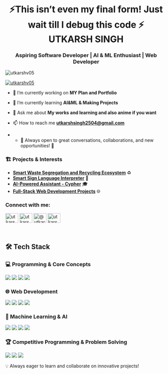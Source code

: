 <!---
Utkarshv05/Utkarshv05 is a ✨ special ✨ repository because its `README.md` (this file) appears on your GitHub profile.
You can click the Preview link to take a look at your changes.
--->
<h1 align="center">⚡This isn’t even my final form! Just wait till I debug this code ⚡ UTKARSH SINGH </h1>
<h3 align="center">Aspiring Software Developer | AI & ML Enthusiast | Web Developer</h3>

<p align="left"> <img src="https://komarev.com/ghpvc/?username=utkarshv05&label=Profile%20views&color=0e75b6&style=flat" alt="utkarshv05" /> </p>

<p align="left"> <a href="https://github.com/ryo-ma/github-profile-trophy"><img src="https://github-profile-trophy.vercel.app/?username=utkarshv05" alt="utkarshv05" /></a> </p>

- 🔭 I’m currently working on **MY Plan and Portfolio**  

- 🌱 I’m currently learning **AI&ML & Making Projects**  

- 💬 Ask me about **My works and learning and also anime if you want**  

- 📫 How to reach me **utkarshsingh2504@gmail.com**  

- - 🤝 Always open to great conversations, collaborations, and new opportunities! 🚀  



### 🏗️ Projects & Interests
- **[Smart Waste Segregation and Recycling Ecosystem](#)** ♻️  
- **[Smart Sign Language Interpreter](#)** 👐  
- **[AI-Powered Assistant - Cypher](https://cypheraiassistant.netlify.app/)** 🎓  
- **[Full-Stack Web Development Projects](#)** 🌐  


<h3 align="left">Connect with me:</h3>
<p align="left">
<a href="https://linkedin.com/in/utkarsh-singh-us02052004" target="blank"><img align="center" src="https://raw.githubusercontent.com/rahuldkjain/github-profile-readme-generator/master/src/images/icons/Social/linked-in-alt.svg" alt="utkarsh-singh-us02052004" height="30" width="40" /></a>
<a href="https://www.leetcode.com/utkarshsingh2504" target="blank"><img align="center" src="https://raw.githubusercontent.com/rahuldkjain/github-profile-readme-generator/master/src/images/icons/Social/leet-code.svg" alt="utkarshsingh2504" height="30" width="40" /></a>
<a href="https://www.hackerearth.com/@utkarshsingh2504" target="blank"><img align="center" src="https://raw.githubusercontent.com/rahuldkjain/github-profile-readme-generator/master/src/images/icons/Social/hackerearth.svg" alt="@utkarshsingh2504" height="30" width="40" /></a>
<a href="https://auth.geeksforgeeks.org/user/utkarshsiftzk" target="blank"><img align="center" src="https://raw.githubusercontent.com/rahuldkjain/github-profile-readme-generator/master/src/images/icons/Social/geeks-for-geeks.svg" alt="utkarshsiftzk" height="30" width="40" /></a>
</p>

<br>

## 🛠 Tech Stack

### 💻 Programming & Core Concepts
<p align="left">
<img src="https://img.shields.io/badge/C++-00599C?style=for-the-badge&logo=c%2B%2B&logoColor=white" />
<img src="https://img.shields.io/badge/Python-3776AB?style=for-the-badge&logo=python&logoColor=white" />
<img src="https://img.shields.io/badge/Data%20Structures%20%26%20Algorithms-008000?style=for-the-badge&logo=code&logoColor=white" />
<img src="https://img.shields.io/badge/SQL-4479A1?style=for-the-badge&logo=mysql&logoColor=white" />
</p>

### 🌐 Web Development
<p align="left">
<img src="https://img.shields.io/badge/HTML5-E34F26?style=for-the-badge&logo=html5&logoColor=white" />
<img src="https://img.shields.io/badge/CSS3-1572B6?style=for-the-badge&logo=css3&logoColor=white" />
<img src="https://img.shields.io/badge/JavaScript-F7DF1E?style=for-the-badge&logo=javascript&logoColor=black" />
<img src="https://img.shields.io/badge/React-61DAFB?style=for-the-badge&logo=react&logoColor=black" />
</p>

### 🤖 Machine Learning & AI
<p align="left">
<img src="https://img.shields.io/badge/Machine%20Learning-FF6F00?style=for-the-badge&logo=scikit-learn&logoColor=white" />
<img src="https://img.shields.io/badge/OpenCV-5C3EE8?style=for-the-badge&logo=opencv&logoColor=white" />
<img src="https://img.shields.io/badge/TensorFlow-FF6F00?style=for-the-badge&logo=tensorflow&logoColor=white" />
<img src="https://img.shields.io/badge/PyTorch-EE4C2C?style=for-the-badge&logo=pytorch&logoColor=white" />
</p>

### 🏆 Competitive Programming & Problem Solving
<p align="left">
<img src="https://img.shields.io/badge/LeetCode-FFA116?style=for-the-badge&logo=leetcode&logoColor=white" />
<img src="https://img.shields.io/badge/CodeChef-5B4638?style=for-the-badge&logo=codechef&logoColor=white" />
<img src="https://img.shields.io/badge/CodeForces-1F8ACB?style=for-the-badge&logo=codeforces&logoColor=white" />
</p>



💡 Always eager to learn and collaborate on innovative projects!

